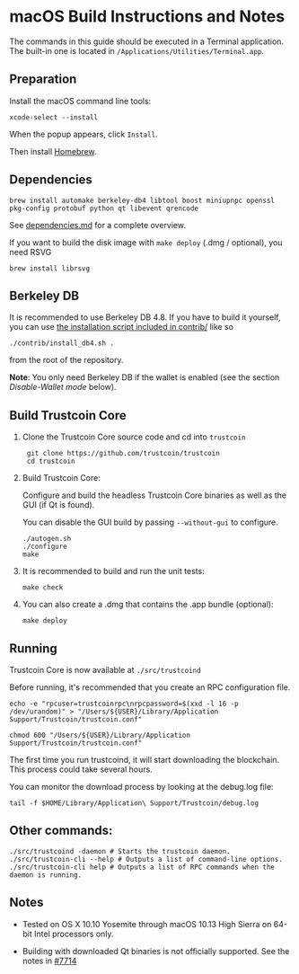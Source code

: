 macOS Build Instructions and Notes
====================================
The commands in this guide should be executed in a Terminal application.
The built-in one is located in `/Applications/Utilities/Terminal.app`.

Preparation
-----------
Install the macOS command line tools:

`xcode-select --install`

When the popup appears, click `Install`.

Then install [Homebrew](https://brew.sh).

Dependencies
----------------------

    brew install automake berkeley-db4 libtool boost miniupnpc openssl pkg-config protobuf python qt libevent qrencode

See [dependencies.md](dependencies.md) for a complete overview.

If you want to build the disk image with `make deploy` (.dmg / optional), you need RSVG

    brew install librsvg

Berkeley DB
-----------
It is recommended to use Berkeley DB 4.8. If you have to build it yourself,
you can use [the installation script included in contrib/](/contrib/install_db4.sh)
like so

```shell
./contrib/install_db4.sh .
```

from the root of the repository.

**Note**: You only need Berkeley DB if the wallet is enabled (see the section *Disable-Wallet mode* below).

Build Trustcoin Core
------------------------

1. Clone the Trustcoin Core source code and cd into `trustcoin`

        git clone https://github.com/trustcoin/trustcoin
        cd trustcoin

2.  Build Trustcoin Core:

    Configure and build the headless Trustcoin Core binaries as well as the GUI (if Qt is found).

    You can disable the GUI build by passing `--without-gui` to configure.

        ./autogen.sh
        ./configure
        make

3.  It is recommended to build and run the unit tests:

        make check

4.  You can also create a .dmg that contains the .app bundle (optional):

        make deploy

Running
-------

Trustcoin Core is now available at `./src/trustcoind`

Before running, it's recommended that you create an RPC configuration file.

    echo -e "rpcuser=trustcoinrpc\nrpcpassword=$(xxd -l 16 -p /dev/urandom)" > "/Users/${USER}/Library/Application Support/Trustcoin/trustcoin.conf"

    chmod 600 "/Users/${USER}/Library/Application Support/Trustcoin/trustcoin.conf"

The first time you run trustcoind, it will start downloading the blockchain. This process could take several hours.

You can monitor the download process by looking at the debug.log file:

    tail -f $HOME/Library/Application\ Support/Trustcoin/debug.log

Other commands:
-------

    ./src/trustcoind -daemon # Starts the trustcoin daemon.
    ./src/trustcoin-cli --help # Outputs a list of command-line options.
    ./src/trustcoin-cli help # Outputs a list of RPC commands when the daemon is running.

Notes
-----

* Tested on OS X 10.10 Yosemite through macOS 10.13 High Sierra on 64-bit Intel processors only.

* Building with downloaded Qt binaries is not officially supported. See the notes in [#7714](https://github.com/trustcoin/trustcoin/issues/7714)
